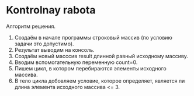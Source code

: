 # Kontrolnay rabota
Алгоритм решения.
1. Создаём в начале программы строковый массив (по условию задачи это допустимо).
2. Результат выводим на консоль.
3. Создаём новый масссив result длинной равный исходному массиву.
4. Вводим вспомогательную переменную count=0.
5. Пишем цикл, в котором перебираются элементы исходного массива.
6. В тело цикла добовляем условие, которое определяет, является ли длина элемента исходного массива <= 3.
